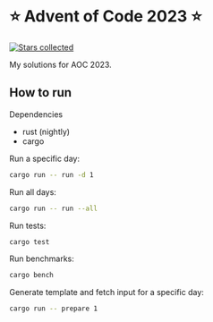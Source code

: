 # ⭐️ Advent of Code 2023 ⭐️

[![Stars collected](https://shields.io/static/v1?label=stars%20collected&message=14%20⭐&color=blue)]()

My solutions for AOC 2023.

## How to run

Dependencies

- rust (nightly)
- cargo

Run a specific day:

```bash
cargo run -- run -d 1
```

Run all days:

```bash
cargo run -- run --all
```

Run tests:

```bash
cargo test
```

Run benchmarks:

```bash
cargo bench
```

Generate template and fetch input for a specific day:

```bash
cargo run -- prepare 1
```
